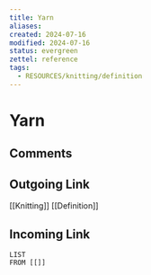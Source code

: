 ```yaml
---
title: Yarn
aliases: 
created: 2024-07-16
modified: 2024-07-16
status: evergreen
zettel: reference
tags:
  - RESOURCES/knitting/definition
---
```

# Yarn
## Comments

## Outgoing Link
[[Knitting]]
[[Definition]]
## Incoming Link
```dataview
LIST
FROM [[]]
```